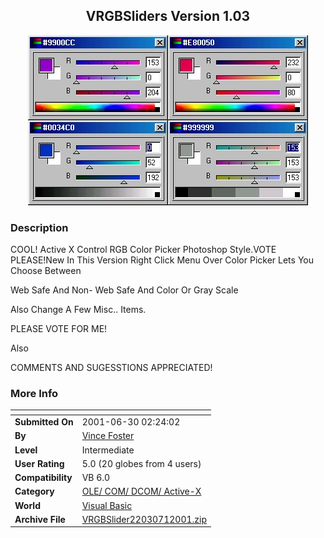 ﻿<div align="center">

## VRGBSliders Version 1\.03

<img src="PIC2001711918235036.jpg">
</div>

### Description

COOL! Active X Control RGB Color Picker Photoshop Style.VOTE PLEASE!New In This Version Right Click Menu Over Color Picker Lets You Choose Between

Web Safe And Non- Web Safe And Color Or Gray Scale

Also Change A Few Misc.. Items.

PLEASE VOTE FOR ME!

Also

COMMENTS AND SUGESSTIONS APPRECIATED!
 
### More Info
 


<span>             |<span>
---                |---
**Submitted On**   |2001-06-30 02:24:02
**By**             |[Vince Foster](https://github.com/Planet-Source-Code/PSCIndex/blob/master/ByAuthor/vince-foster.md)
**Level**          |Intermediate
**User Rating**    |5.0 (20 globes from 4 users)
**Compatibility**  |VB 6\.0
**Category**       |[OLE/ COM/ DCOM/ Active\-X](https://github.com/Planet-Source-Code/PSCIndex/blob/master/ByCategory/ole-com-dcom-active-x__1-29.md)
**World**          |[Visual Basic](https://github.com/Planet-Source-Code/PSCIndex/blob/master/ByWorld/visual-basic.md)
**Archive File**   |[VRGBSlider22030712001\.zip](https://github.com/Planet-Source-Code/vince-foster-vrgbsliders-version-1-03__1-24632/archive/master.zip)








